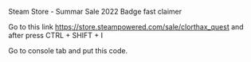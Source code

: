 Steam Store - Summar Sale 2022 Badge fast claimer



Go to this link https://store.steampowered.com/sale/clorthax_quest and after press CTRL + SHIFT + I

Go to console tab and put this code.
